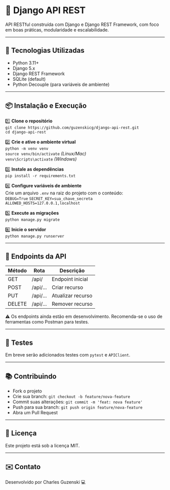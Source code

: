 # 🧬 Django API REST

API RESTful construída com Django e Django REST Framework, com foco em boas práticas, modularidade e escalabilidade.

---

## 🚀 Tecnologias Utilizadas

- Python 3.11+
- Django 5.x
- Django REST Framework
- SQLite (default)
- Python Decouple (para variáveis de ambiente)

---

## 📦 Instalação e Execução

1️⃣ **Clone o repositório**  
`git clone https://github.com/guzenskicg/django-api-rest.git`  
`cd django-api-rest`

2️⃣ **Crie e ative o ambiente virtual**  
`python -m venv venv`  
`source venv/bin/activate`  _(Linux/Mac)_  
`venv\Scripts\activate`     _(Windows)_

3️⃣ **Instale as dependências**  
`pip install -r requirements.txt`

4️⃣ **Configure variáveis de ambiente**  
Crie um arquivo `.env` na raiz do projeto com o conteúdo:  
`DEBUG=True`
`SECRET_KEY=sua_chave_secreta`
`ALLOWED_HOSTS=127.0.0.1,localhost`

5️⃣ **Execute as migrações**  
`python manage.py migrate`

6️⃣ **Inicie o servidor**  
`python manage.py runserver`

---

## 📡 Endpoints da API

| Método | Rota        | Descrição         |
|--------|-------------|-------------------|
| GET    | /api/       | Endpoint inicial  |
| POST   | /api/...    | Criar recurso     |
| PUT    | /api/...    | Atualizar recurso |
| DELETE | /api/...    | Remover recurso   |

⚠️ Os endpoints ainda estão em desenvolvimento. Recomenda-se o uso de ferramentas como Postman para testes.

---

## 🧪 Testes

Em breve serão adicionados testes com `pytest` e `APIClient`.

---

## 📚 Contribuindo

- Fork o projeto  
- Crie sua branch: `git checkout -b feature/nova-feature`  
- Commit suas alterações: `git commit -m 'feat: nova feature'`  
- Push para sua branch: `git push origin feature/nova-feature`  
- Abra um Pull Request

---

## 📖 Licença

Este projeto está sob a licença MIT.

---

## ✉️ Contato

Desenvolvido por Charles Guzenski 💻